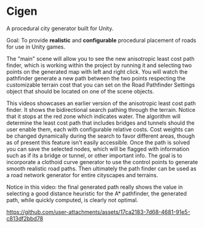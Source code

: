 # Cigen
A procedural city generator built for Unity.

Goal: To provide **realistic** and **configurable** procedural placement of roads for use in Unity games.

The "main" scene will allow you to see the new anisotropic least cost path finder, which is working within the project by running it and selecting two points on the generated map with left and right click. You will watch the pathfinder generate a new path between the two points respecting the customizable terrain cost that you can set on the Road Pathfinder Settings object that should be located on one of the scene objects.

This videos showcases an earlier version of the anisotropic least cost path finder. It shows the bidirectional search pathing through the terrain. Notice that it stops at the red zone which indicates water. The algorithm will determine the least cost path that includes bridges and tunnels should the user enable them, each with configurable relative costs. Cost weights can be changed dynamically during the search to favor different areas, though as of present this feature isn't easily accessible. Once the path is solved you can save the selected nodes, which will be flagged with information such as if its a bridge or tunnel, or other important info. The goal is to incorporate a clothoid curve generator to use the control points to generate smooth realistic road paths. Then ultimately the path finder can be used as a road network generator for entire cityscapes and terrains. 

Notice in this video: the final generated path really shows the value in selecting a good distance heuristic for the A* pathfinder, the generated path, while quickly computed, is clearly not optimal.
<!---![](http://i.imgur.com/dAkyvcl.gif)--->


https://github.com/user-attachments/assets/17ca2183-7d68-4681-91e5-c813df2bbd78

